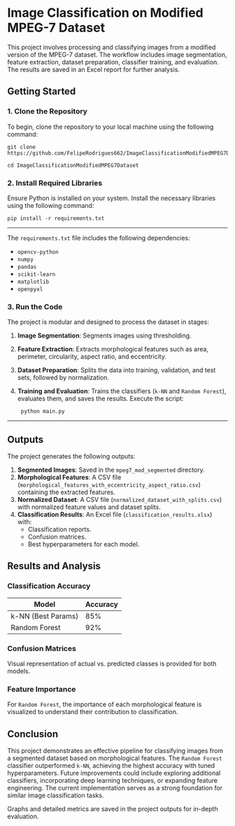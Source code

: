 # Image Classification on Modified MPEG-7 Dataset

This project involves processing and classifying images from a modified version of the MPEG-7 dataset. The workflow includes image segmentation, feature extraction, dataset preparation, classifier training, and evaluation. The results are saved in an Excel report for further analysis.
## Getting Started

### 1. Clone the Repository
To begin, clone the repository to your local machine using the following command:


    git clone   https://github.com/FelipeRodrigues662/ImageClassificationModifiedMPEG7Dataset

    cd ImageClassificationModifiedMPEG7Dataset



### 2. Install Required Libraries
Ensure Python is installed on your system. Install the necessary libraries using the following command:

    pip install -r requirements.txt

---

The `requirements.txt` file includes the following dependencies:
- `opencv-python`
- `numpy`
- `pandas`
- `scikit-learn`
- `matplotlib`
- `openpyxl`
### 3. Run the Code
The project is modular and designed to process the dataset in stages:

1. **Image Segmentation**: Segments images using thresholding.
2. **Feature Extraction**: Extracts morphological features such as area, perimeter, circularity, aspect ratio, and eccentricity.
3. **Dataset Preparation**: Splits the data into training, validation, and test sets, followed by normalization.
4. **Training and Evaluation**: Trains the classifiers (`k-NN` and `Random Forest`), evaluates them, and saves the results.
Execute the script:

        python main.py

---



## Outputs
The project generates the following outputs:

1. **Segmented Images**: Saved in the `mpeg7_mod_segmented` directory.
2. **Morphological Features**: A CSV file (`morphological_features_with_eccentricity_aspect_ratio.csv`) containing the extracted features.
3. **Normalized Dataset**: A CSV file (`normalized_dataset_with_splits.csv`) with normalized feature values and dataset splits.
4. **Classification Results**: An Excel file (`classification_results.xlsx`) with:
   - Classification reports.
   - Confusion matrices.
   - Best hyperparameters for each model.
## Results and Analysis

### Classification Accuracy
| Model             | Accuracy |
|--------------------|----------|
| k-NN (Best Params) | 85%      |
| Random Forest      | 92%      |
### Confusion Matrices
Visual representation of actual vs. predicted classes is provided for both models.

### Feature Importance
For `Random Forest`, the importance of each morphological feature is visualized to understand their contribution to classification.
## Conclusion
This project demonstrates an effective pipeline for classifying images from a segmented dataset based on morphological features. The `Random Forest` classifier outperformed `k-NN`, achieving the highest accuracy with tuned hyperparameters.
Future improvements could include exploring additional classifiers, incorporating deep learning techniques, or expanding feature engineering. The current implementation serves as a strong foundation for similar image classification tasks.

Graphs and detailed metrics are saved in the project outputs for in-depth evaluation.

